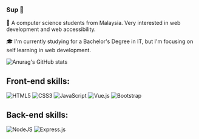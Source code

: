 ### Sup 👋

🔭 A computer science students from Malaysia. Very interested in web development and web accessibility.

🎓 I'm currently studying for a Bachelor's Degree in IT, but I'm focusing on self learning in web development.

![Anurag's GitHub stats](https://github-readme-stats.vercel.app/api?username=FakhrulRadziCode&theme=github_dark&show_icons=true)

<h2>Front-end skills:</h2>

![HTML5](https://img.shields.io/badge/html5-%23E34F26.svg?style=for-the-badge&logo=html5&logoColor=white) ![CSS3](https://img.shields.io/badge/css3-%231572B6.svg?style=for-the-badge&logo=css3&logoColor=white) ![JavaScript](https://img.shields.io/badge/javascript-F7DF1E.svg?style=for-the-badge&logo=javascript&logoColor=white) ![Vue.js](https://img.shields.io/badge/vue.js-4FC08D.svg?style=for-the-badge&logo=vue.js&logoColor=white) ![Bootstrap](https://img.shields.io/badge/bootstrap-7952B3.svg?style=for-the-badge&logo=bootstrap&logoColor=white)

<h2>Back-end skills:</h2>

![NodeJS](https://img.shields.io/badge/node.js-6DA55F?style=for-the-badge&logo=node.js&logoColor=white)
![Express.js](https://img.shields.io/badge/express.js-%23404d59.svg?style=for-the-badge&logo=express&logoColor=%2361DAFB)
<!--
**FakhrulRadziCode/FakhrulRadziCode** is a ✨ _special_ ✨ repository because its `README.md` (this file) appears on your GitHub profile.

Here are some ideas to get you started:

- 🔭 I’m currently working on ... I'm still a student!
- 🌱 I’m currently learning ... Web Development
- 📫 How to reach me: ...
-->
